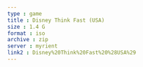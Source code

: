 ```yaml
---
type : game
title : Disney Think Fast (USA)
size : 1.4 G
format : iso
archive : zip
server : myrient
link2 : Disney%20Think%20Fast%20%28USA%29
---
```

